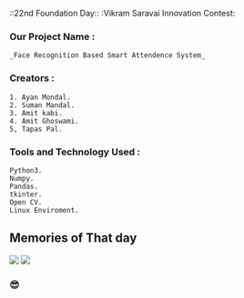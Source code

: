  ::22nd Foundation Day::  :Vikram Saravai Innovation Contest:

### Our Project Name :
    _Face Recognition Based Smart Attendence System_

### Creators :
    1. Ayan Mondal.
    2. Suman Mandal.
    3. Amit kabi.
    4. Amit Ghoswami.
    5, Tapas Pal.

### Tools and Technology Used :
    Python3.
    Numpy.
    Pandas.
    tkinter.
    Open CV.
    Linux Enviroment.
   
## Memories of That day 
![](git_images/image3.jpg)
![](git_images/image2.jpg)


### :sunglasses:
